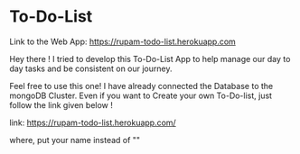 # To-Do-List

Link to the Web App: https://rupam-todo-list.herokuapp.com

Hey there !
I tried to develop this To-Do-List App to help manage our day to day tasks and be consistent on our journey.

Feel free to use this one! I have already connected the Database to the mongoDB Cluster.
Even if you want to Create your own To-Do-list, just follow the link given below !

link: https://rupam-todo-list.herokuapp.com/<your Name>

where, put your name instead of "<your Name>"
